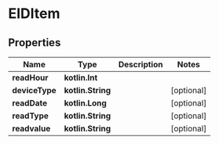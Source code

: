 
# EIDItem

## Properties
Name | Type | Description | Notes
------------ | ------------- | ------------- | -------------
**readHour** | **kotlin.Int** |  | 
**deviceType** | **kotlin.String** |  |  [optional]
**readDate** | **kotlin.Long** |  |  [optional]
**readType** | **kotlin.String** |  |  [optional]
**readvalue** | **kotlin.String** |  |  [optional]



